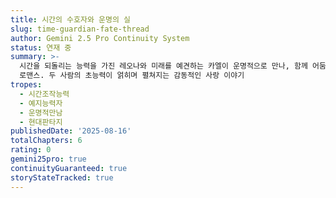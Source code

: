 ```yaml
---
title: 시간의 수호자와 운명의 실
slug: time-guardian-fate-thread
author: Gemini 2.5 Pro Continuity System
status: 연재 중
summary: >-
  시간을 되돌리는 능력을 가진 레오나와 미래를 예견하는 카엘이 운명적으로 만나, 함께 어둠의 세력에 맞서며 서로에게 빠져드는 현대 판타지
  로맨스. 두 사람의 초능력이 얽히며 펼쳐지는 감동적인 사랑 이야기
tropes:
  - 시간조작능력
  - 예지능력자
  - 운명적만남
  - 현대판타지
publishedDate: '2025-08-16'
totalChapters: 6
rating: 0
gemini25pro: true
continuityGuaranteed: true
storyStateTracked: true
---
```


